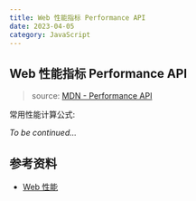 ```yaml
---
title: Web 性能指标 Performance API
date: 2023-04-05
category: JavaScript
---
```


## Web 性能指标 Performance API

> source: [MDN - Performance API](https://developer.mozilla.org/zh-CN/docs/Web/API/Performance_API)


常用性能计算公式:

*To be continued...*


## 参考资料

- [Web 性能](https://developer.mozilla.org/zh-CN/docs/Web/Performance)



